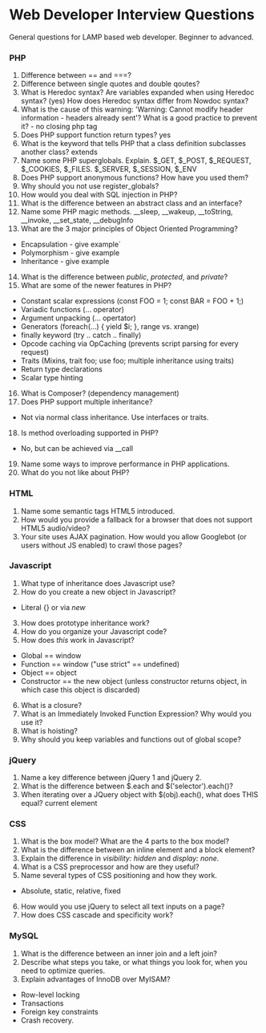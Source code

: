 Web Developer Interview Questions
=======================

General questions for LAMP based web developer. Beginner to advanced.

### PHP

1. Difference between == and ===?
2. Difference between single quotes and double qoutes?
3. What is Heredoc syntax? Are variables expanded when using Heredoc syntax? (yes) How does Heredoc syntax differ from Nowdoc syntax?
4. What is the cause of this warning: 'Warning: Cannot modify header information - headers already sent'? What is a good practice to prevent it? - no closing php tag
5. Does PHP support function return types? yes
6. What is the keyword that tells PHP that a class definition subclasses another class? extends
7. Name some PHP superglobals. Explain. $_GET, $_POST, $_REQUEST, $_COOKIES, $_FILES. $_SERVER, $_SESSION, $_ENV
8. Does PHP support anonymous functions? How have you used them?
9. Why should you not use register_globals?
10. How would you deal with SQL injection in PHP?
11. What is the difference between an abstract class and an interface?
12. Name some PHP magic methods. __sleep, __wakeup, __toString, __invoke, __set_state, __debugInfo
13. What are the 3 major principles of Object Oriented Programming?
  * Encapsulation - give example`
  * Polymorphism - give example
  * Inheritance - give example
14. What is the difference between _public_, _protected_, and _private_?
15. What are some of the newer features in PHP?
  * Constant scalar expressions (const FOO = 1; const BAR = FOO + 1;)
  * Variadic functions (... operator)
  * Argument unpacking (... opertator)
  * Generators (foreach(...) { yield $i; }, range vs. xrange)
  * finally keyword (try .. catch .. finally)
  * Opcode caching via OpCaching (prevents script parsing for every request)
  * Traits (Mixins, trait foo; use foo; multiple inheritance using traits)
  * Return type declarations
  * Scalar type hinting
16. What is Composer? (dependency management)
17. Does PHP support multiple inheritance? 
  * Not via normal class inheritance. Use interfaces or traits.
18. Is method overloading supported in PHP?
  * No, but can be achieved via __call
19. Name some ways to improve performance in PHP applications.
20. What do you not like about PHP?

### HTML

1. Name some semantic tags HTML5 introduced.
2. How would you provide a fallback for a browser that does not support HTML5 audio/video?
3. Your site uses AJAX pagination. How would you allow Googlebot (or users without JS enabled) to crawl those pages?

### Javascript

1. What type of inheritance does Javascript use?
2. How do you create a new object in Javascript?
  * Literal {} or via _new_
3. How does prototype inheritance work?
4. How do you organize your Javascript code?
5. How does _this_ work in Javascript?
  * Global == window
  * Function == window ("use strict" == undefined)
  * Object == object
  * Constructor == the new object (unless constructor returns object, in which case this object is discarded)
6. What is a closure?
7. What is an Immediately Invoked Function Expression? Why would you use it?
8. What is hoisting? 
9. Why should you keep variables and functions out of global scope?

### jQuery

1. Name a key difference between jQuery 1 and jQuery 2.
2. What is the difference between $.each and $('selector').each()?
3. When iterating over a JQuery object with $(obj).each(), what does THIS equal? current element

### CSS

1. What is the box model? What are the 4 parts to the box model?
2. What is the difference between an inline element and a block element?
3. Explain the difference in _visibility: hidden_ and _display: none_.
4. What is a CSS preprocessor and how are they useful?
5. Name several types of CSS positioning and how they work.
  * Absolute, static, relative, fixed
6. How would you use jQuery to select all text inputs on a page?
7. How does CSS cascade and specificity work?

### MySQL

1. What is the difference between an inner join and a left join?
2. Describe what steps you take, or what things you look for, when you need to optimize queries.
3. Explain advantages of InnoDB over MyISAM?
  * Row-level locking
  * Transactions
  * Foreign key constraints
  * Crash recovery.
